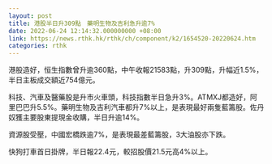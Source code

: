 ```yaml
---
layout: post
title: 港股半日升309點　藥明生物及吉利急升逾7%
date: 2022-06-24 12:14:32.000000000 +08:00
link: https://news.rthk.hk/rthk/ch/component/k2/1654520-20220624.htm
categories: rthk
---
```


港股造好，恒生指數曾升逾360點，中午收報21583點，升309點，升幅近1.5%，半日主板成交額近754億元。

科技、汽車及醫藥股是升市火車頭，科技指數半日急升3%。ATMXJ都造好，阿里巴巴升5.5%。藥明生物及吉利汽車都升7%以上，是表現最好兩隻藍籌股。佐丹奴獲主要股東提現金收購，半日升逾14%。 

資源股受壓，中國宏橋跌逾7%，是表現最差藍籌股，3大油股亦下跌。

快狗打車首日掛牌，半日報22.4元，較招股價21.5元高4%以上。
